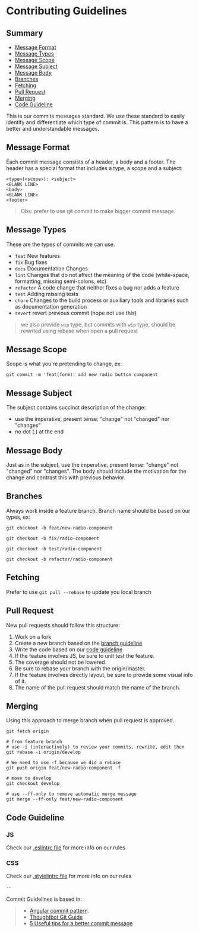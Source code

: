 # Contributing Guidelines

## Summary

- [Message Format](#message-format)
- [Message Types](#message-types)
- [Message Scope](#message-scope)
- [Message Subject](#message-subject)
- [Message Body](#message-body)
- [Branches](#branches)
- [Fetching](#fetching)
- [Pull Request](#pull-request)
- [Merging](#mergin)
- [Code Guideline](#code-guideline)

This is our commits messages standard. We use these standard to easily identify and differentiate which type of commit is. This pattern is to have a better and understandable messages.

## Message Format

Each commit message consists of a header, a body and a footer. The header has a special format that includes a type, a scope and a subject:

```
<type>(<scope>): <subject>
<BLANK LINE>
<body>
<BLANK LINE>
<footer>
```

> Obs: prefer to use git commit to make bigger commit message.

## Message Types

These are the types of commits we can use.

- `feat` New features
- `fix` Bug fixes
- `docs` Documentation Changes
- `lint` Changes that do not affect the meaning of the code (white-space, formatting, missing semi-colons, etc)
- `refactor` A code change that neither fixes a bug nor adds a feature
- `test` Adding missing tests
- `chore` Changes to the build process or auxiliary tools and libraries such as documentation generation
- `revert` revert previous commit (hope not use this)

> we also provide `wip` type, but commits with `wip` type, should be rewrited using rebase when open a pull request

## Message Scope

Scope is what you're pretending to change, ex:

```
git commit -m 'feat(form): add new radio button component
```

## Message Subject
The subject contains succinct description of the change:

- use the imperative, present tense: "change" not "changed" nor "changes"
- no dot (.) at the end

## Message Body

Just as in the subject, use the imperative, present tense: "change" not "changed" nor "changes". The body should include the motivation for the change and contrast this with previous behavior.

## Branches

Always work inside a feature branch. Branch name should be based on our types, ex:

```
git checkout -b feat/new-radio-component

git checkout -b fix/radio-component

git checkout -b test/radio-component

git checkout -b refactor/radio-component

```

## Fetching

Prefer to use `git pull --rebase` to update you local branch

## Pull Request

New pull requests should follow this structure:

1. Work on a fork
2. Create a new branch based on the [branch guideline](#branches)
3. Write the code based on our [code guideline](#code-guideline)
4. If the feature involves JS, be sure to unit test the feature.
5. The coverage should not be lowered.  
6. Be sure to rebase your branch with the origin/master.
7. If the feature involves directly layout, be sure to provide some visual info of it.
8. The name of the pull request should match the name of the branch.

## Merging

Using this approach to merge branch when pull request is approved.

```
git fetch origin

# from feature branch
# use -i (interactively) to review your commits, rewrite, edit then
git rebase -i origin/develop

# We need to use -f because we did a rebase
git push origin feat/new-radio-component -f

# move to develop
git checkout develop

# use --ff-only to remove automatic merge message
git merge --ff-only feat/new-radio-component

```

## Code Guideline

### JS
Check our [.eslintrc file](https://github.com/leroy-merlin-br/garden/blob/master/.eslintrc) for more info on our rules

### CSS

Check our [.stylelintrc file](https://github.com/leroy-merlin-br/garden/blob/master/.stylelintrc) for more info on our rules

--

Commit Guidelines is based in:

> - [Angular commit pattern](https://github.com/angular/angular.js/blob/master/CONTRIBUTING.md#commit).
> - [Thoughtbot Git Guide](https://github.com/thoughtbot/guides/tree/master/protocol/git)
> - [5 Useful tips for a better commit message](https://robots.thoughtbot.com/5-useful-tips-for-a-better-commit-message)
